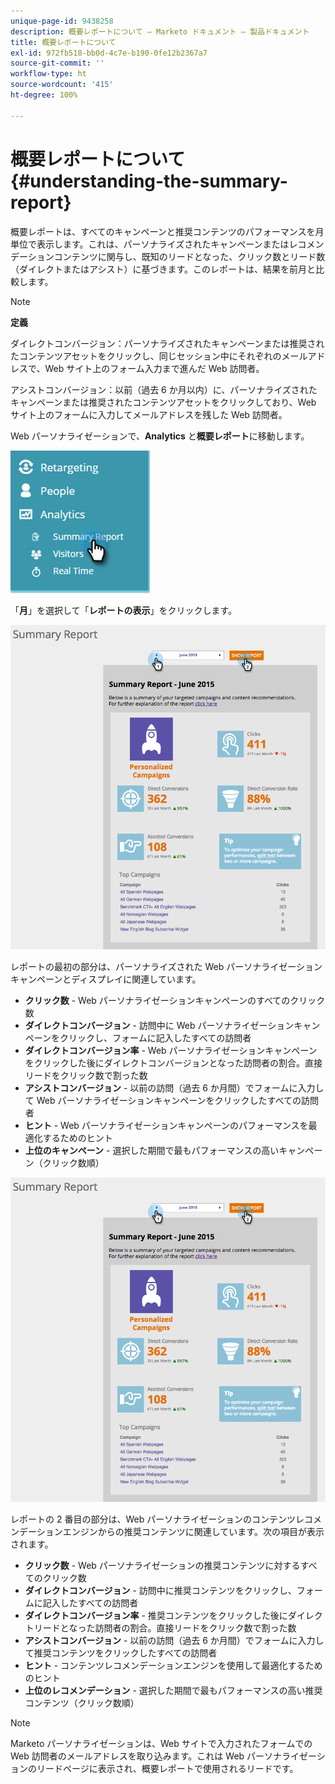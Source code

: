 ```yaml
---
unique-page-id: 9438258
description: 概要レポートについて — Marketo ドキュメント — 製品ドキュメント
title: 概要レポートについて
exl-id: 972fb518-bb0d-4c7e-b190-0fe12b2367a7
source-git-commit: ''
workflow-type: ht
source-wordcount: '415'
ht-degree: 100%

---
```


# 概要レポートについて {#understanding-the-summary-report}

概要レポートは、すべてのキャンペーンと推奨コンテンツのパフォーマンスを月単位で表示します。これは、パーソナライズされたキャンペーンまたはレコメンデーションコンテンツに関与し、既知のリードとなった、クリック数とリード数（ダイレクトまたはアシスト）に基づきます。このレポートは、結果を前月と比較します。

>[!NOTE]
>
>**定義**
>
>ダイレクトコンバージョン：パーソナライズされたキャンペーンまたは推奨されたコンテンツアセットをクリックし、同じセッション中にそれぞれのメールアドレスで、Web サイト上のフォーム入力まで進んだ Web 訪問者。
>
>アシストコンバージョン：以前（過去 6 か月以内）に、パーソナライズされたキャンペーンまたは推奨されたコンテンツアセットをクリックしており、Web サイト上のフォームに入力してメールアドレスを残した Web 訪問者。

Web パーソナライゼーションで、**Analytics** と&#x200B;**概要レポート**&#x200B;に移動します。

![](assets/image2016-4-6-10-3a15-3a58.png)

「**月**」を選択して「**レポートの表示**」をクリックします。

![](assets/2.png)

レポートの最初の部分は、パーソナライズされた Web パーソナライゼーションキャンペーンとディスプレイに関連しています。

* **クリック数** - Web パーソナライゼーションキャンペーンのすべてのクリック数
* **ダイレクトコンバージョン** - 訪問中に Web パーソナライゼーションキャンペーンをクリックし、フォームに記入したすべての訪問者
* **ダイレクトコンバージョン率** - Web パーソナライゼーションキャンペーンをクリックした後にダイレクトコンバージョンとなった訪問者の割合。直接リードをクリック数で割った数
* **アシストコンバージョン** - 以前の訪問（過去 6 か月間）でフォームに入力して Web パーソナライゼーションキャンペーンをクリックしたすべての訪問者
* **ヒント** - Web パーソナライゼーションキャンペーンのパフォーマンスを最適化するためのヒント
* **上位のキャンペーン** - 選択した期間で最もパフォーマンスの高いキャンペーン（クリック数順）

![](assets/3.png)

レポートの 2 番目の部分は、Web パーソナライゼーションのコンテンツレコメンデーションエンジンからの推奨コンテンツに関連しています。次の項目が表示されます。

* **クリック数** - Web パーソナライゼーションの推奨コンテンツに対するすべてのクリック数
* **ダイレクトコンバージョン** - 訪問中に推奨コンテンツをクリックし、フォームに記入したすべての訪問者
* **ダイレクトコンバージョン率** - 推奨コンテンツをクリックした後にダイレクトリードとなった訪問者の割合。直接リードをクリック数で割った数
* **アシストコンバージョン** - 以前の訪問（過去 6 か月間）でフォームに入力して推奨コンテンツをクリックしたすべての訪問者
* **ヒント** - コンテンツレコメンデーションエンジンを使用して最適化するためのヒント
* **上位のレコメンデーション** - 選択した期間で最もパフォーマンスの高い推奨コンテンツ（クリック数順）

>[!NOTE]
>
>Marketo パーソナライゼーションは、Web サイトで入力されたフォームでの Web 訪問者のメールアドレスを取り込みます。これは Web パーソナライゼーションのリードページに表示され、概要レポートで使用されるリードです。

